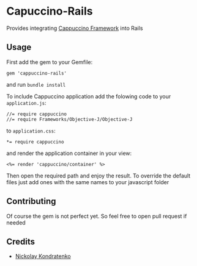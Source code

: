 # Capuccino-Rails

Provides integrating [Cappuccino Framework](http://http://www.cappuccino-project.org/) into Rails

## Usage

First add the gem to your Gemfile:
```
gem 'cappuccino-rails'
```
and run `bundle install`

To include Cappuccino application add the folowing code to your `application.js`:
```
//= require cappuccino
//= require Frameworks/Objective-J/Objective-J
```
to `application.css`:
```
*= require cappuccino
```
and render the application container in your view:
```
<%= render 'cappuccino/container' %>
```
Then open the required path and enjoy the result.
To override the default files just add ones with the same names to your javascript folder

## Contributing

Of course the gem is not perfect yet. So feel free to open pull request if needed

## Credits

* [Nickolay Kondratenko](https://github.com/kont-noor)
